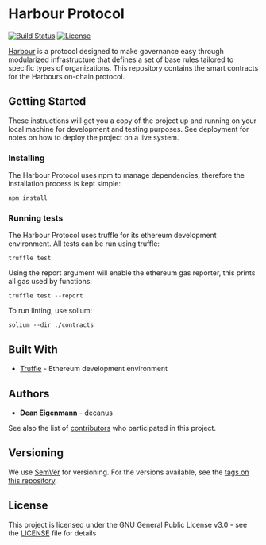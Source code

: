 # Harbour Protocol

[![Build Status](https://travis-ci.org/HarbourProject/protocol.svg?branch=development)](https://travis-ci.org/HarbourProject/protocol) [![License](https://img.shields.io/badge/License-GPL--3.0-blue.svg)](LICENSE)

[Harbour](https://harbourproject.io) is a protocol designed to make governance easy through modularized infrastructure that defines a set of base rules tailored to specific types of organizations. This repository contains the smart contracts for the Harbours on-chain protocol. 

## Getting Started

These instructions will get you a copy of the project up and running on your local machine for development and testing purposes. See deployment for notes on how to deploy the project on a live system.

### Installing

The Harbour Protocol uses npm to manage dependencies, therefore the installation process is kept simple:

```
npm install
```

### Running tests

The Harbour Protocol uses truffle for its ethereum development environment. All tests can be run using truffle:

```
truffle test
```

Using the report argument will enable the ethereum gas reporter, this prints all gas used by functions:

```
truffle test --report
```

To run linting, use solium:

```
solium --dir ./contracts
```

## Built With
* [Truffle](https://github.com/trufflesuite/truffle) - Ethereum development environment 

## Authors

* **Dean Eigenmann** - [decanus](https://github.com/decanus)

See also the list of [contributors](https://github.com/HarbourProject/protocol/contributors) who participated in this project.

## Versioning

We use [SemVer](http://semver.org/) for versioning. For the versions available, see the [tags on this repository](https://github.com/HarbourProject/protocol/tags).

## License

This project is licensed under the GNU General Public License v3.0 - see the [LICENSE](LICENSE) file for details
